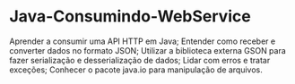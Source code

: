 # Java-Consumindo-WebService
Aprender a consumir uma API HTTP em Java; Entender como receber e converter dados no formato JSON; Utilizar a biblioteca externa GSON para fazer serialização e desserialização de dados; Lidar com erros e tratar exceções; Conhecer o pacote java.io para manipulação de arquivos.
